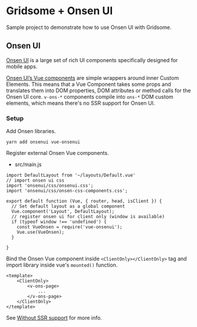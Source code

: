 # Gridsome + Onsen UI

Sample project to demonstrate how to use Onsen UI with Gridsome.

## Onsen UI

[Onsen UI](https://onsen.io) is a large set of rich UI components specifically designed for mobile apps.

[Onsen UI’s Vue components](https://onsen.io/v2/guide/vue/#vue-js) are simple wrappers around inner Custom Elements. This means that a Vue Component takes some props and translates them into DOM properties, DOM attributes or method calls for the Onsen UI core. 
`v-ons-*` components compile into `ons-*` DOM custom elements, which means there's no SSR support for Onsen UI.

### Setup 

Add Onsen libraries.

```
yarn add onsenui vue-onsenui
```

Register external Onsen Vue components.

- src/main.js

```
import DefaultLayout from '~/layouts/Default.vue'
// import onsen ui css
import 'onsenui/css/onsenui.css';
import 'onsenui/css/onsen-css-components.css';

export default function (Vue, { router, head, isClient }) {
  // Set default layout as a global component
  Vue.component('Layout', DefaultLayout);
  // register onsen ui for client only (window is available)
  if (typeof window !== 'undefined') {
    const VueOnsen = require('vue-onsenui');
    Vue.use(VueOnsen);
  }

}
```

Bind the Onsen Vue component inside `<ClientOnly></ClientOnly>` tag and import library inside vue's `mounted()` function.

```
<template>
    <ClientOnly>
        <v-ons-page>
            ...
        </v-ons-page>    
    </ClientOnly>
</template>
```

See [Without SSR support](https://gridsome.org/docs/assets-scripts#without-ssr-support) for more info.